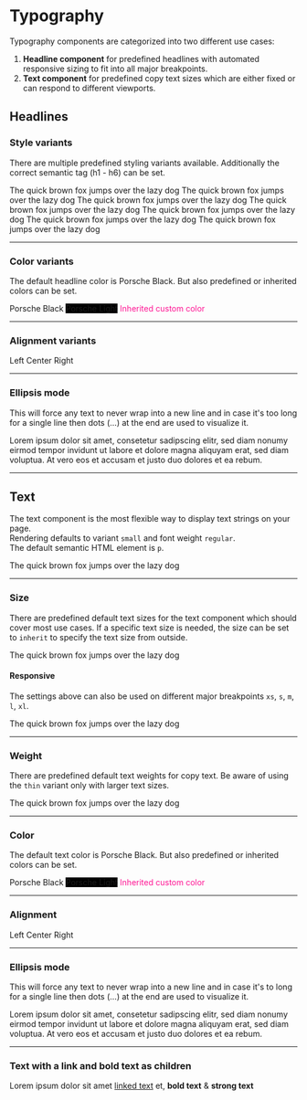 # Typography

Typography components are categorized into two different use cases:

1. **Headline component** for predefined headlines with automated responsive sizing to fit into all major breakpoints.
2. **Text component** for predefined copy text sizes which are either fixed or can respond to different viewports.

## Headlines

### Style variants
There are multiple predefined styling variants available. Additionally the correct semantic tag (h1 - h6) can be set.

<Playground>
  <p-headline variant="large-title" tag="h1">The quick brown fox jumps over the lazy dog</p-headline>
  <p-headline variant="headline-1" tag="h1">The quick brown fox jumps over the lazy dog</p-headline>
  <p-headline variant="headline-2" tag="h2">The quick brown fox jumps over the lazy dog</p-headline>
  <p-headline variant="headline-3" tag="h3">The quick brown fox jumps over the lazy dog</p-headline>
  <p-headline variant="headline-4" tag="h4">The quick brown fox jumps over the lazy dog</p-headline>
  <p-headline variant="headline-5" tag="h5">The quick brown fox jumps over the lazy dog</p-headline>
  <p-headline variant="headline-6" tag="h6">The quick brown fox jumps over the lazy dog</p-headline>
</Playground>

---

### Color variants
The default headline color is Porsche Black. But also predefined or inherited colors can be set.

<Playground>
  <p-headline color="porsche-black">Porsche Black</p-headline>
  <p-headline color="porsche-light" style="background: black;">Porsche Light</p-headline>
  <p-headline color="inherit" style="color: deeppink;">Inherited custom color</p-headline>
</Playground>

---

### Alignment variants

<Playground>
  <p-headline align="left">Left</p-headline>
  <p-headline align="center">Center</p-headline>
  <p-headline align="right">Right</p-headline>
</Playground>

---

### Ellipsis mode
This will force any text to never wrap into a new line and in case it's too long for a single line then dots (…) at the end are used to visualize it.

<Playground>
  <p-headline ellipsis="true">Lorem ipsum dolor sit amet, consetetur sadipscing elitr, sed diam nonumy eirmod tempor invidunt ut labore et dolore magna aliquyam erat, sed diam voluptua. At vero eos et accusam et justo duo dolores et ea rebum.</p-headline>
</Playground>

---

## Text

The text component is the most flexible way to display text strings on your page.  
Rendering defaults to variant `small` and font weight `regular`.  
The default semantic HTML element is `p`.

<Playground>
    <p-text>The quick brown fox jumps over the lazy dog</p-text>
</Playground>

--- 

### Size

There are predefined default text sizes for the text component which should cover most use cases. If a specific text size is needed, the size can be set to `inherit` to specify the text size from outside.

<Playground>
  <template #configurator>
    <select @change="size = $event.target.value">
      <option disabled>Select a size</option>
      <option>x-small</option>
      <option>small</option>
      <option selected>medium</option>
      <option>large</option>
      <option>x-large</option>
      <option>inherit</option>
    </select>
  </template>
  <p-text :size="size" :style="isInherit">The quick brown fox jumps over the lazy dog</p-text>
</Playground>

#### Responsive

The settings above can also be used on different major breakpoints `xs`, `s`, `m`, `l`, `xl`.

<Playground>
  <p-text size="{ base: 'small', l: 'medium' }">The quick brown fox jumps over the lazy dog</p-text>
</Playground>

--- 

### Weight

There are predefined default text weights for copy text. Be aware of using the `thin` variant only with larger text sizes.

<Playground>
  <template #configurator>
    <select @change="weight = $event.target.value">
      <option disabled>Select a weight</option>
      <option>regular</option>
      <option selected>thin</option>
      <option>bold</option>
    </select>
  </template>
  <p-text size="medium" :weight="weight">The quick brown fox jumps over the lazy dog</p-text>
</Playground>

---

### Color
The default text color is Porsche Black. But also predefined or inherited colors can be set.

<Playground>
  <p-text color="porsche-black">Porsche Black</p-text>
  <p-text color="porsche-light" style="background: black;">Porsche Light</p-text>
  <p-text color="inherit" style="color: deeppink;">Inherited custom color</p-text>
</Playground>

--- 

### Alignment

<Playground>
  <p-text align="left">Left</p-text>
  <p-text align="center">Center</p-text>
  <p-text align="right">Right</p-text>
</Playground>

---

### Ellipsis mode
This will force any text to never wrap into a new line and in case it's to long for a single line then dots (…) at the end are used to visualize it.

<Playground>
  <p-text ellipsis="true">Lorem ipsum dolor sit amet, consetetur sadipscing elitr, sed diam nonumy eirmod tempor invidunt ut labore et dolore magna aliquyam erat, sed diam voluptua. At vero eos et accusam et justo duo dolores et ea rebum.</p-text>
</Playground>

---

### Text with a link and bold text as children

<Playground>
  <p-text>Lorem ipsum dolor sit amet <a href="#">linked text</a> et, <b>bold text</b> & <strong>strong text</strong></p-text>
</Playground>


<script lang="ts">
  import { Component, Vue } from 'vue-property-decorator';
  
  @Component
  export default class PlaygroundTypography extends Vue {
    public size: string = 'medium';
    public weight: string = 'thin';
    
    public get isInherit() {
      return this.size === 'inherit' ? 'font-size: 48px' : undefined;
    }
  }
</script>
